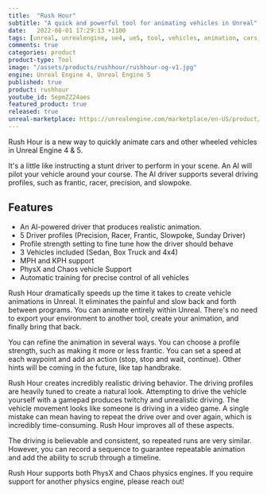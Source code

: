 ```yaml
---
title:  "Rush Hour"
subtitle: "A quick and powerful tool for animating vehicles in Unreal"
date:   2022-08-01 17:29:13 +1100
tags: [unreal, unrealengine, ue4, ue5, tool, vehicles, animation, cars, animation, rushhour]
comments: true
categories: product
product-type: Tool
image: "/assets/products/rushhour/rushhour-og-v1.jpg"
engine: Unreal Engine 4, Unreal Engine 5
published: true
product: rushhour
youtube_id: SepmZZ24aes
featured_product: true
released: true
unreal-marketplace: https://unrealengine.com/marketplace/en-US/product/rush-hour-vehicle-animator
---
```


Rush Hour is a new way to quickly animate cars and other wheeled vehicles in Unreal Engine 4 & 5.

It's a little like instructing a stunt driver to perform in your scene. An AI will pilot your vehicle around your course. The AI driver supports several driving profiles, such as frantic, racer, precision, and slowpoke.

<!--more-->

## Features

* An AI-powered driver that produces realistic animation.
* 5 Driver profiles (Precision, Racer, Frantic, Slowpoke, Sunday Driver)
* Profile strength setting to fine tune how the driver should behave
* 3 Vehicles included (Sedan, Box Truck and 4x4)
* MPH and KPH support
* PhysX and Chaos vehicle Support
* Automatic training for precise control of all vehicles

Rush Hour dramatically speeds up the time it takes to create vehicle animations in Unreal. It eliminates the painful and slow back and forth between programs. You can animate entirely within Unreal. There's no need to export your environment to another tool, create your animation, and finally bring that back.

You can refine the animation in several ways. You can choose a profile strength, such as making it more or less frantic. You can set a speed at each waypoint and add an action (stop, stop and wait, continue). Other hints will be coming in the future, like tap handbrake.

Rush Hour creates incredibly realistic driving behavior. The driving profiles are heavily tuned to create a natural look. Attempting to drive the vehicle yourself with a gamepad produces twitchy and unrealistic driving. The vehicle movement looks like someone is driving in a video game. A single mistake can mean having to repeat the drive over and over again, which is incredibly time-consuming. Rush Hour improves all of these aspects.

The driving is believable and consistent, so repeated runs are very similar. However, you can record a sequence to guarantee repeatable animation and add the ability to scrub through a timeline.

Rush Hour supports both PhysX and Chaos physics engines. If you require support for another physics engine, please reach out!
